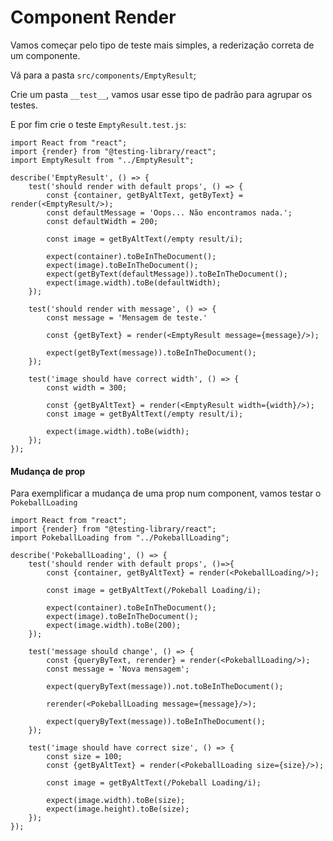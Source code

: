 # Component Render

Vamos começar pelo tipo de teste mais simples, a rederização correta de um componente.

Vá para a pasta `src/components/EmptyResult`;

Crie um pasta `__test__`, vamos usar esse tipo de padrão para agrupar os testes.

E por fim crie o teste `EmptyResult.test.js`:

```
import React from "react";
import {render} from "@testing-library/react";
import EmptyResult from "../EmptyResult";

describe('EmptyResult', () => {
    test('should render with default props', () => {
        const {container, getByAltText, getByText} = render(<EmptyResult/>);
        const defaultMessage = 'Oops... Não encontramos nada.';
        const defaultWidth = 200;

        const image = getByAltText(/empty result/i);

        expect(container).toBeInTheDocument();
        expect(image).toBeInTheDocument();
        expect(getByText(defaultMessage)).toBeInTheDocument();
        expect(image.width).toBe(defaultWidth);
    });

    test('should render with message', () => {
        const message = 'Mensagem de teste.'

        const {getByText} = render(<EmptyResult message={message}/>);

        expect(getByText(message)).toBeInTheDocument();
    });

    test('image should have correct width', () => {
        const width = 300;

        const {getByAltText} = render(<EmptyResult width={width}/>);
        const image = getByAltText(/empty result/i);

        expect(image.width).toBe(width);
    });
});
```

#### Mudança de prop

Para exemplificar a mudança de uma prop num component, vamos testar o `PokeballLoading`

```
import React from "react";
import {render} from "@testing-library/react";
import PokeballLoading from "../PokeballLoading";

describe('PokeballLoading', () => {
    test('should render with default props', ()=>{
        const {container, getByAltText} = render(<PokeballLoading/>);

        const image = getByAltText(/Pokeball Loading/i);

        expect(container).toBeInTheDocument();
        expect(image).toBeInTheDocument();
        expect(image.width).toBe(200);
    });

    test('message should change', () => {
        const {queryByText, rerender} = render(<PokeballLoading/>);
        const message = 'Nova mensagem';

        expect(queryByText(message)).not.toBeInTheDocument();

        rerender(<PokeballLoading message={message}/>);

        expect(queryByText(message)).toBeInTheDocument();
    });

    test('image should have correct size', () => {
        const size = 100;
        const {getByAltText} = render(<PokeballLoading size={size}/>);

        const image = getByAltText(/Pokeball Loading/i);

        expect(image.width).toBe(size);
        expect(image.height).toBe(size);
    });
});
```